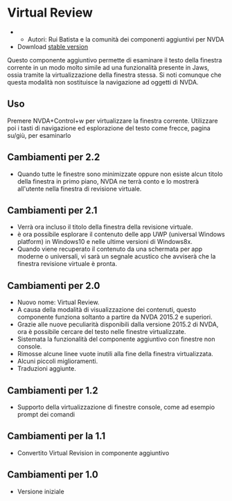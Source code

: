 # Virtual Review #

* * Autori: Rui Batista e la comunità dei componenti aggiuntivi per NVDA
* Download [stable version][1]

Questo componente aggiuntivo permette di esaminare il testo della finestra
corrente in un modo molto simile ad una funzionalità presente in Jaws, ossia
tramite la virtualizzazione della finestra stessa. Si noti comunque che
questa modalità non sostituisce la navigazione ad oggetti di NVDA.

## Uso ##

Premere NVDA+Control+w per virtualizzare la finestra corrente. Utilizzare
poi i tasti di navigazione ed esplorazione del testo come frecce, pagina
su/giù, per esaminarlo

## Cambiamenti per 2.2

* Quando tutte le finestre sono minimizzate oppure non esiste alcun titolo
  della finestra in primo piano, NVDA ne terrà conto e lo mostrerà
  all'utente nella finestra di revisione virtuale.

## Cambiamenti per 2.1

* Verrà ora incluso il titolo della finestra della revisione virtuale.
* è ora possibile esplorare il contenuto delle app UWP (universal Windows
  platform) in Windows10 e nelle ultime versioni di Windows8x.
* Quando viene recuperato il contenuto da una schermata per app moderne o
  universali, vi sarà un segnale acustico che avviserà che la finestra
  revisione virtuale è pronta.

## Cambiamenti per 2.0

* Nuovo nome: Virtual Review.
* A causa della modalità di visualizzazione dei contenuti, questo componente
  funziona soltanto a partire da NVDA 2015.2 e superiori.
* Grazie alle nuove peculiarità disponibili dalla versione 2015.2 di NVDA,
  ora è possibile cercare del testo nelle finestre virtualizzate.
* Sistemata la funzionalità del componente aggiuntivo con finestre non
  console.
* Rimosse alcune linee vuote inutili alla fine della finestra virtualizzata.
* Alcuni piccoli miglioramenti.
* Traduzioni aggiunte.

## Cambiamenti per 1.2

* Supporto della virtualizzazione di finestre console, come ad esempio
  prompt dei comandi

## Cambiamenti per la 1.1

* Convertito Virtual Revision in componente aggiuntivo

## Cambiamenti per 1.0

* Versione iniziale

[1]: https://github.com/ruifontes/virtualReview/releases/download/2024.03.24/virtualRevision-2024.03.24.nvda-addon
